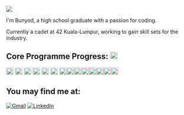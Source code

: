 <img src="https://media.giphy.com/media/tHLc67Fj7A9iVFoNmB/giphy.gif">

I'm Bunyod, a high school graduate with a passion for coding.

Currently a cadet at 42 Kuala-Lumpur, working to gain skill sets for the industry.
## Core Programme Progress: <img src="https://upload.wikimedia.org/wikipedia/commons/thumb/b/b2/Green_square.svg/1200px-Green_square.svg.png" width="20" height="20">
<img src="https://upload.wikimedia.org/wikipedia/commons/thumb/b/b2/Green_square.svg/1200px-Green_square.svg.png" width="20" height="20">
<img src="https://upload.wikimedia.org/wikipedia/commons/thumb/b/b2/Green_square.svg/1200px-Green_square.svg.png" width="20" height="20">
<img src="https://upload.wikimedia.org/wikipedia/commons/thumb/b/b2/Green_square.svg/1200px-Green_square.svg.png" width="20" height="20">
<img src="https://upload.wikimedia.org/wikipedia/commons/thumb/b/b2/Green_square.svg/1200px-Green_square.svg.png" width="20" height="20">
<img src="https://upload.wikimedia.org/wikipedia/commons/thumb/b/b2/Green_square.svg/1200px-Green_square.svg.png" width="20" height="20">
<img src="https://media4.giphy.com/media/7sYmmZlLGKF2G8fjwe/giphy.gif?cid=790b7611c15ef10b539c8fb1a3510028d0907a45e92e4d3f&rid=giphy.gif&ct=g" width="20" height="20">
<img src="https://upload.wikimedia.org/wikipedia/commons/thumb/4/43/White_square_50%25_transparency.svg/1024px-White_square_50%25_transparency.svg.png" width="20" height="20"><img src="https://upload.wikimedia.org/wikipedia/commons/thumb/4/43/White_square_50%25_transparency.svg/1024px-White_square_50%25_transparency.svg.png" width="20" height="20"><img src="https://upload.wikimedia.org/wikipedia/commons/thumb/4/43/White_square_50%25_transparency.svg/1024px-White_square_50%25_transparency.svg.png" width="20" height="20"><img src="https://upload.wikimedia.org/wikipedia/commons/thumb/4/43/White_square_50%25_transparency.svg/1024px-White_square_50%25_transparency.svg.png" width="20" height="20"><img src="https://upload.wikimedia.org/wikipedia/commons/thumb/4/43/White_square_50%25_transparency.svg/1024px-White_square_50%25_transparency.svg.png" width="20" height="20"><img src="https://upload.wikimedia.org/wikipedia/commons/thumb/4/43/White_square_50%25_transparency.svg/1024px-White_square_50%25_transparency.svg.png" width="20" height="20"><img src="https://upload.wikimedia.org/wikipedia/commons/thumb/4/43/White_square_50%25_transparency.svg/1024px-White_square_50%25_transparency.svg.png" width="20" height="20"><img src="https://upload.wikimedia.org/wikipedia/commons/thumb/4/43/White_square_50%25_transparency.svg/1024px-White_square_50%25_transparency.svg.png" width="20" height="20">


## You may find me at:

[![Gmail](https://img.shields.io/badge/-Gmail-d95040?style=flat-square&logo=gmail&logoColor=white)](mailto:bunyodshams@gmail.com)
[![LinkedIn](https://img.shields.io/badge/-LinkedIn-0e76a8?style=flat-square&logo=linkedin&logoColor=white)](https://www.linkedin.com/in/bunyodshams/)


